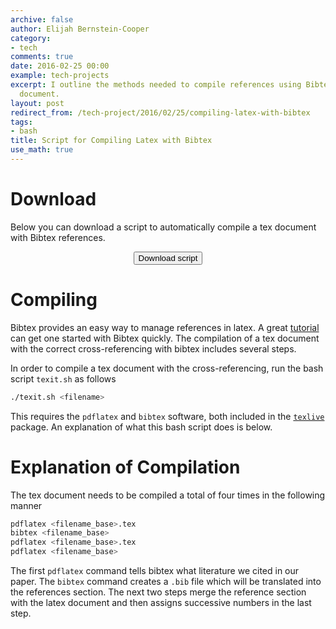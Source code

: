 ```yaml
---
archive: false
author: Elijah Bernstein-Cooper
category:
- tech
comments: true
date: 2016-02-25 00:00
example: tech-projects
excerpt: I outline the methods needed to compile references using Bibtex in a Latex
  document.
layout: post
redirect_from: /tech-project/2016/02/25/compiling-latex-with-bibtex
tags:
- bash
title: Script for Compiling Latex with Bibtex
use_math: true
---
```


# Download

Below you can download a script to automatically compile a tex document with
Bibtex references.

<div align="center">
  <a href="/files/tech/texit.sh">
    <button type="button" class="btn btn-default">
      Download script
    </button>
  </a>
</div>

# Compiling

Bibtex provides an easy way to manage references in latex. A great
[tutorial](http://www.latex-tutorial.com/tutorials/beginners/lesson-7/) can get
one started with Bibtex quickly. The compilation of a tex document with the
correct cross-referencing with bibtex includes several steps.

In order to compile a tex document with the cross-referencing, run the bash
script ``texit.sh`` as follows

~~~ bash
./texit.sh <filename>
~~~

This requires the `pdflatex` and `bibtex` software, both included in the
[`texlive`](http://www.tug.org/texlive/) package. An explanation of what this
bash script does is below.

# Explanation of Compilation

The tex document needs to be compiled a total of four times in the following
manner

~~~ bash
pdflatex <filename_base>.tex
bibtex <filename_base>
pdflatex <filename_base>.tex
pdflatex <filename_base>
~~~

The first ``pdflatex`` command tells bibtex what literature we cited in our paper. The ``bibtex`` command creates a ``.bib`` file which will be translated into the references section. The next two steps merge the reference section with the latex document and then assigns successive numbers in the last step.